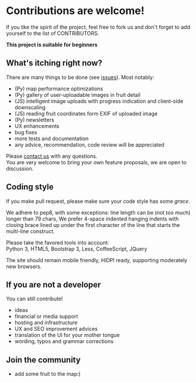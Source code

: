 Contributions are welcome!
==========================

If you like the spirit of the project, feel free to fork us and don't forget to add yourself
to the list of CONTRIBUTORS.

**This project is suitable for beginners** 

## What's itching right now?

There are many things to be done (see [issues](https://github.com/jsmesami/naovoce/issues/)).
Most notably:

* (Py) map performance optimizations 
* (Py) gallery of user-uploadable images in fruit detail
* (JS) intelligent image uploads with progress indication and client-side downscaling
* (JS) reading fruit coordinates form EXIF of uploaded image
* (Py) newsletters
* UX enhancements
* bug fixes
* more tests and documentation
* any advice, recommendation, code review will be appreciated

Please [contact us](mailto:software@na-ovoce.cz) with any questions.  
You are very welcome to bring your own feature proposals, we are open to discussion.

## Coding style

If you make pull request, please make sure your code style has some _grace_.

We adhere to pep8, with some exceptions: line length can be (not too much) longer than 79 chars,
We prefer 4-space indented hanging indents with closing brace lined up under the first 
character of the line that starts the multi-line construct.

Please take the favored tools into account:  
Python 3, HTML5, Bootstrap 3, Less, CoffeeScript, JQuery

The site should remain mobile friendly, HiDPI ready, supporting moderately new browsers.

## If you are not a developer

You can still contribute!

* ideas
* financial or media support
* hosting and infrastructure
* UX and SEO improvement advices
* translation of the UI for your mother tongue
* wording, typos and grammar corrections

## Join the community

* add some fruit to the map:)
